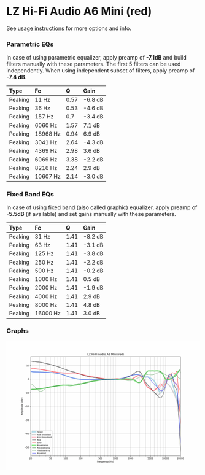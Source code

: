 # LZ Hi-Fi Audio A6 Mini (red)
See [usage instructions](https://github.com/jaakkopasanen/AutoEq#usage) for more options and info.

### Parametric EQs
In case of using parametric equalizer, apply preamp of **-7.1dB** and build filters manually
with these parameters. The first 5 filters can be used independently.
When using independent subset of filters, apply preamp of **-7.4 dB**.

| Type    | Fc       |    Q | Gain    |
|:--------|:---------|:-----|:--------|
| Peaking | 11 Hz    | 0.57 | -6.8 dB |
| Peaking | 36 Hz    | 0.53 | -4.6 dB |
| Peaking | 157 Hz   | 0.7  | -3.4 dB |
| Peaking | 6060 Hz  | 1.57 | 7.1 dB  |
| Peaking | 18968 Hz | 0.94 | 6.9 dB  |
| Peaking | 3041 Hz  | 2.64 | -4.3 dB |
| Peaking | 4369 Hz  | 2.98 | 3.6 dB  |
| Peaking | 6069 Hz  | 3.38 | -2.2 dB |
| Peaking | 8216 Hz  | 2.24 | 2.9 dB  |
| Peaking | 10607 Hz | 2.14 | -3.0 dB |

### Fixed Band EQs
In case of using fixed band (also called graphic) equalizer, apply preamp of **-5.5dB**
(if available) and set gains manually with these parameters.

| Type    | Fc       |    Q | Gain    |
|:--------|:---------|:-----|:--------|
| Peaking | 31 Hz    | 1.41 | -8.2 dB |
| Peaking | 63 Hz    | 1.41 | -3.1 dB |
| Peaking | 125 Hz   | 1.41 | -3.8 dB |
| Peaking | 250 Hz   | 1.41 | -2.2 dB |
| Peaking | 500 Hz   | 1.41 | -0.2 dB |
| Peaking | 1000 Hz  | 1.41 | 0.5 dB  |
| Peaking | 2000 Hz  | 1.41 | -1.9 dB |
| Peaking | 4000 Hz  | 1.41 | 2.9 dB  |
| Peaking | 8000 Hz  | 1.41 | 4.8 dB  |
| Peaking | 16000 Hz | 1.41 | 3.0 dB  |

### Graphs
![](./LZ%20Hi-Fi%20Audio%20A6%20Mini%20(red).png)